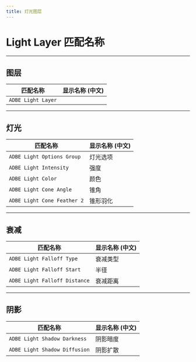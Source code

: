 ```yaml
---
title: 灯光图层
---
```

# Light Layer 匹配名称

---

## 图层

| 匹配名称     | 显示名称 (中文) |
| -------------------- | --------------- |
| `ADBE Light Layer` |         |

---

## 灯光

| 匹配名称      | 显示名称 (中文) |
| ----------------------------- | --------------- |
| `ADBE Light Options Group`  | 灯光选项        |
| `ADBE Light Intensity`      | 强度    |
| `ADBE Light Color`          | 颜色    |
| `ADBE Light Cone Angle`     | 锥角    |
| `ADBE Light Cone Feather 2` | 锥形羽化        |

---

## 衰减

| 匹配名称        | 显示名称 (中文) |
| ------------------------------- | --------------- |
| `ADBE Light Falloff Type`     | 衰减类型        |
| `ADBE Light Falloff Start`    | 半径    |
| `ADBE Light Falloff Distance` | 衰减距离        |

---

## 阴影

| 匹配名称        | 显示名称 (中文) |
| ------------------------------- | --------------- |
| `ADBE Light Shadow Darkness`  | 阴影暗度        |
| `ADBE Light Shadow Diffusion` | 阴影扩散        |
